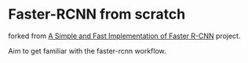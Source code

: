 # Faster-RCNN from scratch

forked from [A Simple and Fast Implementation of Faster R-CNN](https://github.com/chenyuntc/simple-faster-rcnn-pytorch) project.

Aim to get familiar with the faster-rcnn workflow.